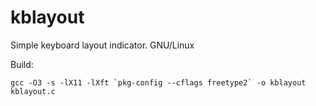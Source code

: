 # kblayout
Simple keyboard layout indicator. GNU/Linux

Build:

    gcc -O3 -s -lX11 -lXft `pkg-config --cflags freetype2` -o kblayout kblayout.c
